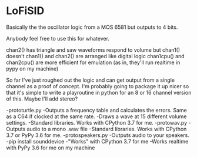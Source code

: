 # LoFiSID
Basically the the oscillator logic from a MOS 6581 but outputs to 4 bits.

Anybody feel free to use this for whatever.

chan2() has triangle and saw waveforms respond to volume but chan1() doesn't
chan1() and chan2() are arranged like digital logic
chan1cpu() and chan2cpu() are more efficient for emulation (as in, they'll run realtime in pypy on my machine)

So far I've just roughed out the logic and can get output from a single channel as a proof of concept. I'm probably going to package it up nicer so that it's simple to write a playroutine in python for an 8 or 16 channel version of this. Maybe I'll add stereo?

-prototurtle.py
	-Outputs a frequency table and calculates the errors. Same as a C64 if clocked at the same rate.
	-Draws a wave at 15 different volume settings.
	-Standard libraries. Works with CPython 3.7 for me.
-protowav.py
	-Outputs audio to a mono .wav file
	-Standard libraries. Works with CPython 3.7 or PyPy 3.6 for me.
-protospeakers.py
	-Outputs audio to your speakers.
	-pip install sounddevice
	-"Works" with CPython 3.7 for me
	-Works realtime with PyPy 3.6 for me on my machine
